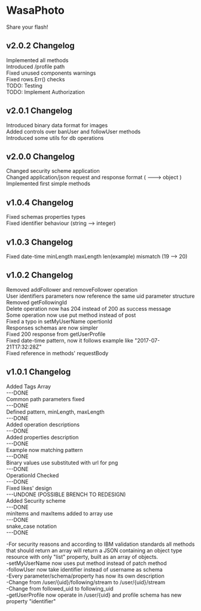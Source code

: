 # WasaPhoto
Share your flash!   

## v2.0.2 Changelog   
Implemented all methods   
Introduced /profile path   
Fixed unused components warnings   
Fixed rows.Err() checks   
TODO: Testing   
TODO: Implement Authorization   

## v2.0.1 Changelog
Introduced binary data format for images   
Added controls over banUser and followUser methods   
Introduced some utils for db operations   

## v2.0.0 Changelog
Changed security scheme application   
Changed application/json request and response format ( <type> ---> object )   
Implemented first simple methods   

## v1.0.4 Changelog
Fixed schemas properties types  
Fixed identifier behaviour (string --> integer)  

## v1.0.3 Changelog
Fixed date-time minLength maxLength len(example) mismatch (19 --> 20)   

## v1.0.2 Changelog
Removed addFollower and removeFollower operation   
User identifiers parameters now reference the same uid parameter structure   
Removed getFollowingId   
Delete operation now has 204 instead of 200 as success message   
Some operation now use put method instead of post   
Fixed a typo in setMyUserName opertionId   
Responses schemas are now simpler   
Fixed 200 response from getUserProfile   
Fixed date-time pattern, now it follows example like "2017-07-21T17:32:28Z"   
Fixed reference in methods' requestBody   
   
## v1.0.1 Changelog
Added Tags Array  
---DONE  
Common path parameters fixed  
---DONE  
Defined pattern, minLength, maxLength  
---DONE  
Added operation descriptions  
---DONE  
Added properties description  
---DONE  
Example now matching pattern  
---DONE  
Binary values use substituted with url for png  
---DONE  
OperationId Checked  
---DONE  
Fixed likes' design  
---UNDONE (POSSIBLE BRENCH TO REDESIGN)  
Added Security scheme  
---DONE  
minItems and maxItems added to array use  
---DONE  
snake_case notation  
---DONE  
  
-For security reasons and according to IBM validation standards all methods that should return an array will return a JSON containing an object type resource with only
"list" property, built as an array of objects.  
-setMyUserName now uses put method instead of patch method  
-followUser now take identifier instead of username as schema  
-Every parameter/schema/property has now its own description  
-Change from /user/{uid}/following/stream to /user/{uid}/stream  
-Change from followed_uid to following_uid  
-getUserProfile now operate in /user/{uid} and profile schema has new property "identifier"  

